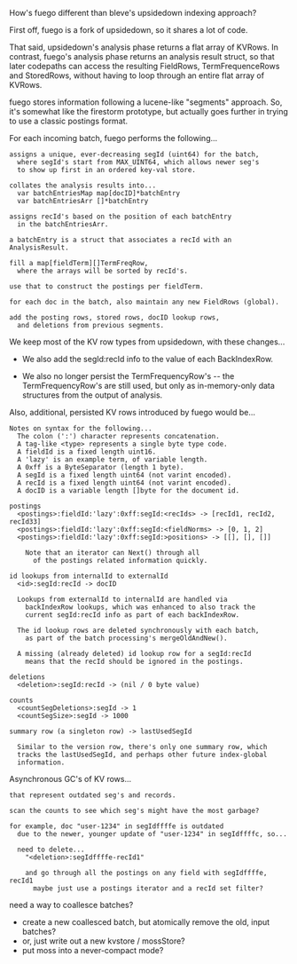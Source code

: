How's fuego different than bleve's upsidedown indexing approach?

First off, fuego is a fork of upsidedown, so it shares a lot of code.

That said, upsidedown's analysis phase returns a flat array of KVRows.
In contrast, fuego's analysis phase returns an analysis result struct,
so that later codepaths can access the resulting FieldRows,
TermFrequenceRows and StoredRows, without having to loop through an
entire flat array of KVRows.

fuego stores information following a lucene-like "segments" approach.
So, it's somewhat like the firestorm prototype, but actually goes
further in trying to use a classic postings format.

For each incoming batch, fuego performs the following...

    assigns a unique, ever-decreasing segId (uint64) for the batch,
      where segId's start from MAX_UINT64, which allows newer seg's
      to show up first in an ordered key-val store.

    collates the analysis results into...
      var batchEntriesMap map[docID]*batchEntry
      var batchEntriesArr []*batchEntry

    assigns recId's based on the position of each batchEntry
      in the batchEntriesArr.

    a batchEntry is a struct that associates a recId with an AnalysisResult.

    fill a map[fieldTerm][]TermFreqRow,
      where the arrays will be sorted by recId's.

    use that to construct the postings per fieldTerm.

    for each doc in the batch, also maintain any new FieldRows (global).

    add the posting rows, stored rows, docID lookup rows,
      and deletions from previous segments.

We keep most of the KV row types from upsidedown, with these changes...

- We also add the segId:recId info to the value of each BackIndexRow.

- We also no longer persist the TermFrequencyRow's -- the
  TermFrequencyRow's are still used, but only as in-memory-only data
  structures from the output of analysis.

Also, additional, persisted KV rows introduced by fuego would be...

    Notes on syntax for the following...
      The colon (':') character represents concatenation.
      A tag-like <type> represents a single byte type code.
      A fieldId is a fixed length uint16.
      A 'lazy' is an example term, of variable length.
      A 0xff is a ByteSeparator (length 1 byte).
      A segId is a fixed length uint64 (not varint encoded).
      A recId is a fixed length uint64 (not varint encoded).
      A docID is a variable length []byte for the document id.

    postings
      <postings>:fieldId:'lazy':0xff:segId:<recIds> -> [recId1, recId2, recId33]
      <postings>:fieldId:'lazy':0xff:segId:<fieldNorms> -> [0, 1, 2]
      <postings>:fieldId:'lazy':0xff:segId:>positions> -> [[], [], []]

        Note that an iterator can Next() through all
          of the postings related information quickly.

    id lookups from internalId to externalId
      <id>:segId:recId -> docID

      Lookups from externalId to internalId are handled via
        backIndexRow lookups, which was enhanced to also track the
        current segId:recId info as part of each backIndexRow.

      The id lookup rows are deleted synchronously with each batch,
        as part of the batch processing's mergeOldAndNew().

      A missing (already deleted) id lookup row for a segId:recId
        means that the recId should be ignored in the postings.

    deletions
      <deletion>:segId:recId -> (nil / 0 byte value)

    counts
      <countSegDeletions>:segId -> 1
      <countSegSize>:segId -> 1000

    summary row (a singleton row) -> lastUsedSegId

      Similar to the version row, there's only one summary row, which
      tracks the lastUsedSegId, and perhaps other future index-global
      information.

Asynchronous GC's of KV rows...

    that represent outdated seg's and records.

    scan the counts to see which seg's might have the most garbage?

    for example, doc "user-1234" in segIdffffe is outdated
      due to the newer, younger update of "user-1234" in segIdffffc, so...

      need to delete...
        "<deletion>:segIdffffe-recId1"

        and go through all the postings on any field with segIdffffe, recId1
          maybe just use a postings iterator and a recId set filter?

need a way to coallesce batches?
- create a new coallesced batch, but atomically remove the old, input batches?
- or, just write out a new kvstore / mossStore?
- put moss into a never-compact mode?
